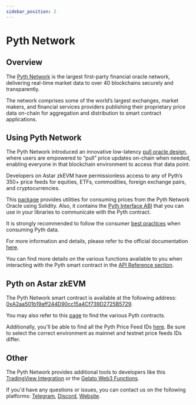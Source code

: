 ```yaml
---
sidebar_position: 2
---
```


# Pyth Network

[Pyth Network]: https://pyth.network/

## Overview

The [Pyth Network] is the largest first-party financial oracle network, delivering real-time market data to over 40 blockchains securely and transparently.

The network comprises some of the world’s largest exchanges, market makers, and financial services providers publishing their proprietary price data on-chain for aggregation and distribution to smart contract applications.

## Using Pyth Network
                                                                                       
The Pyth Network introduced an innovative low-latency [pull oracle design](https://docs.pyth.network/documentation/pythnet-price-feeds/on-demand), where users are empowered to “pull” price updates on-chain when needed, enabling everyone in that blockchain environment to access that data point. 

Developers on Astar zkEVM have permissionless access to any of Pyth’s 350+ price feeds for equities, ETFs, commodities, foreign exchange pairs, and cryptocurrencies.

This [package](https://github.com/pyth-network/pyth-crosschain/tree/main/target_chains/ethereum/sdk/solidity) provides utilities for consuming prices from the Pyth Network Oracle using Solidity. Also, it contains the [Pyth Interface ABI](https://github.com/pyth-network/pyth-crosschain/blob/main/target_chains/ethereum/sdk/solidity/abis/IPyth.json) that you can use in your libraries to communicate with the Pyth contract.

It is strongly recommended to follow the consumer [best practices](https://docs.pyth.network/documentation/pythnet-price-feeds/best-practices) when consuming Pyth data. 

For more information and details, please refer to the official documentation [here](https://docs.pyth.network/documentation).

You can find more details on the various functions available to you when interacting with the Pyth smart contract in the [API Reference section](https://docs.pyth.network/evm).

## Pyth on Astar zkEVM

The Pyth Network smart contract is available at the following address: [0xA2aa501b19aff244D90cc15a4Cf739D2725B5729](https://zkatana.blockscout.com.com/address/0xA2aa501b19aff244D90cc15a4Cf739D2725B5729).

You may also refer to this [page](https://docs.pyth.network/documentation/pythnet-price-feeds/evm) to find the various Pyth contracts.

Additionally, you'll be able to find all the Pyth Price Feed IDs [here](https://pyth.network/developers/price-feed-ids). Be sure to select the correct environment as mainnet and testnet price feeds IDs differ.

## Other

The Pyth Network provides additional tools to developers like this [TradingView Integration](https://docs.pyth.network/guides/how-to-create-tradingview-charts) or the [Gelato Web3 Functions](https://docs.pyth.network/guides/how-to-schedule-price-updates-with-gelato).  

If you'd have any questions or issues, you can contact us on the following platforms: [Telegram](https://t.me/Pyth_Network), [Discord](https://discord.gg/invite/PythNetwork), [Website](https://pyth.network/contact).
